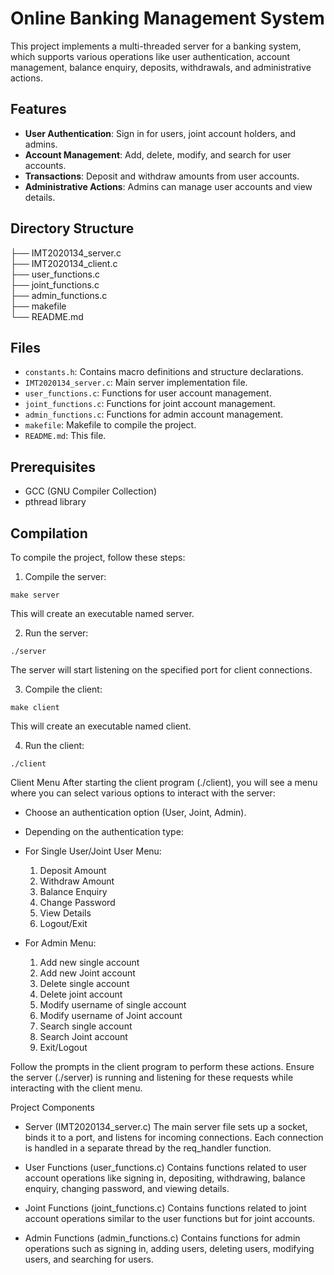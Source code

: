 # Online Banking Management System

This project implements a multi-threaded server for a banking system, which supports various operations like user authentication, account management, balance enquiry, deposits, withdrawals, and administrative actions.

## Features

- **User Authentication**: Sign in for users, joint account holders, and admins.
- **Account Management**: Add, delete, modify, and search for user accounts.
- **Transactions**: Deposit and withdraw amounts from user accounts.
- **Administrative Actions**: Admins can manage user accounts and view details.

## Directory Structure

├── IMT2020134_server.c <br>
├── IMT2020134_client.c <br>
├── user_functions.c    <br>
├── joint_functions.c   <br>
├── admin_functions.c   <br>
├── makefile            <br>
└── README.md


## Files

- `constants.h`: Contains macro definitions and structure declarations.
- `IMT2020134_server.c`: Main server implementation file.
- `user_functions.c`: Functions for user account management.
- `joint_functions.c`: Functions for joint account management.
- `admin_functions.c`: Functions for admin account management.
- `makefile`: Makefile to compile the project.
- `README.md`: This file.

## Prerequisites

- GCC (GNU Compiler Collection)
- pthread library

## Compilation

To compile the project, follow these steps:
1. Compile the server:
```
make server
```
This will create an executable named server.

2. Run the server:
```
./server
```
The server will start listening on the specified port for client connections.

3. Compile the client:
```
make client
```
This will create an executable named client.

4. Run the client:
```
./client
```

Client Menu
After starting the client program (./client), you will see a menu where you can select various options to interact with the server:

+ Choose an authentication option (User, Joint, Admin).
+ Depending on the authentication type:

+ For Single User/Joint User Menu:
   1. Deposit Amount
   2. Withdraw Amount
   3. Balance Enquiry
   4. Change Password
   5. View Details
   6. Logout/Exit
+ For Admin Menu:
   1. Add new single account
   2. Add new Joint account
   3. Delete single account
   4. Delete joint account
   5. Modify username of single account
   6. Modify username of Joint account
   7. Search single account
   8. Search Joint account
   9. Exit/Logout


Follow the prompts in the client program to perform these actions. Ensure the server (./server) is running and listening for these requests while interacting with the client menu.

Project Components
* Server (IMT2020134_server.c)
The main server file sets up a socket, binds it to a port, and listens for incoming connections. Each connection is handled in a separate thread by the req_handler function.

* User Functions (user_functions.c)
Contains functions related to user account operations like signing in, depositing, withdrawing, balance enquiry, changing password, and viewing details.

* Joint Functions (joint_functions.c)
Contains functions related to joint account operations similar to the user functions but for joint accounts.

* Admin Functions (admin_functions.c)
Contains functions for admin operations such as signing in, adding users, deleting users, modifying users, and searching for users.

<!-- Function Descriptions
* void req_handler(int sock);
Handles client requests based on the operation code received from the client. Supports operations like authentication, deposits, withdrawals, balance enquiry, password changes, viewing details, user management, etc.

Authentication
+ int sign_in_admin(char *Name, char *Password);
+ int user_sign_in(char *Name, char *Password);
+ int joint_sign_in(char *Name, char *Password);

User Management
+ int add_user(int sock, int t);
+ int del_user(int sock, int t);
+ int modify_user(int sock, int t);
+ int search_user(int sock, int t);

Transactions
+ int User_Deposit_Amount(float amount);
+ int Joint_Deposit_Amount(float amount);
+ int User_Withdraw_Amount(float amount);
+ int Joint_Withdraw_Amount(float amount);

Balance Enquiry
+ float User_Balance_Enquiry();
+ float Joint_Balance_Enquiry();

Password Management
+ int User_Change_Password(char *Password);
+ int Joint_Change_Password(char *Password);

View Details
+ void User_View_Details(int sock);
+ void Joint_View_Details(int sock);int sign_in_admin(char *Name, char *Password);
+ int user_sign_in(char *Name, char *Password);
+ int joint_sign_in(char *Name, char *Password);

User Management
+ int add_user(int sock, int t);
+ int del_user(int sock, int t);
+ int modify_user(int sock, int t);
+ int search_user(int sock, int t);

Transactions
+ int User_Deposit_Amount(float amount);
+ int Joint_Deposit_Amount(float amount);
+ int User_Withdraw_Amount(float amount);
+ int Joint_Withdraw_Amount(float amount);

Balance Enquiry
+ float User_Balance_Enquiry();
+ float Joint_Balance_Enquiry();

Password Management
+ int User_Change_Password(char *Password);
+ int Joint_Change_Password(char *Password);

View Details
+ void User_View_Details(int sock);
+ void Joint_View_Details(int sock);  -->